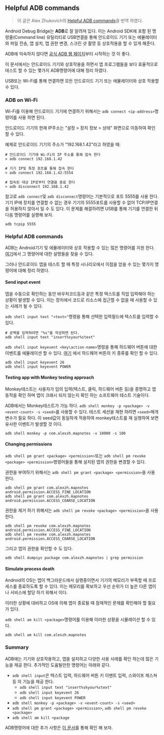 ## Helpful ADB commands

> 이 글은 Alex Zhukovich의 [Helpful ADB commands](https://alexzh.com/helpful-adb-commands/)을 번역 하였다.

Android Debug Bridge는 **ADB**로 잘 알려져 있다. 이는 Android SDK에 포함 된 명령줄(Command line) 유틸리티로 USB연결을 통해 안드로이드 기기 또는 에뮬레이터와 파일 전송, 앱 설치, 앱 권한 변경, 스크린 샷 촬영 등 상호작용을 할 수 있게 해준다. 

ADB에 익숙하지 않다면 [공식 ADB 웹 페이지](https://developer.android.com/studio/command-line/adb)부터 시작하는 것 이 좋다. 

이 문서에서는 안드로이드 기기와 상호작용을 하면서 앱 프로그램들을 보다 효율적으로 테스트 할 수 있는 몇가지 ADB명령어에 대해 정리 하였다. 

USB또는 Wi-Fi를 통해 연결하면 모든 안드로이드 기기 또는 에뮬레이터와 상호 작용할 수 있다. 

### ADB on Wi-Fi

Wi-Fi를 이용해 안드로이드 기기에 연결하기 위해서는 `adb connect <ip-address>`명령어를 사용 하면 된다. 

안드로이드 기기의 현재 IP주소는 "설정 > 장치 정보 > 상태" 화면으로 이동하여 확인 할 수 있다. 

예제로 안드로이드 기기의 주소가 "192.168.1.42"라고 하였을 때:

```
# 안드로이드 기기에 Wi-Fi의 IP 주소를 통해 접속 한다
> adb connect 192.168.1.42

# 기기 IP및 특정 포트를 통해 접속 한다 
> adb connect 192.168.1.42:5554

# 접속된 대상 IP로부터 연결을 종료 한다 
> adb disconnect 192.168.1.42
```

참고로 `adb connect`및 `adb disconnect`명령어는 기본적으로 포트 5555를 사용 한다. 기기 IP에 장치를 연결할 수 없는 경우 기기의 5555포트를 사용할 수 없어 TCP/IP연결을 허용하지 않아서 일 수 도 있다. 이 문제를 해결하려면 USB를 통해 기기를 연결한 뒤 다음 명령어를 실행해 보자. 

```
adb tcpip 5555
```

### Helpful ADB commands

ADB는 Android기기 및 에뮬레이터와 상호 작용할 수 있는 많은 명령어를 지원 한다. [여기](https://developer.android.com/studio/command-line/adb)에서 그 명령어에 대한 설명들을 찾을 수 있다. 

그러나 안드로이드 앱을 테스트 할 때 특정 시나리오에서 이점을 얻을 수 있는 몇가지 명령어에 대해 정리 하였다. 

#### Send input event

앱을 수동으로 확인하는 동안 바우처코드등과 같은 특정 텍스트를 직업 입력해야 하는 상황이 발생할 수 있다. 이는 장치에서 코드로 리소스에 접근할 수 없을 때 사용할 수 있는 사례가 될 수 있다. 

`adb shell input text "<text>"`명령을 통해 선택한 입력필드에 텍스트를 입력할 수 있다. 

```
# 공백을 입력하려면 "%s"을 작성하면 된다.
adb shell input text "insert%syour%stext"
```

`adb shell input keyevent <key\action-name>`명령을 통해 하드웨어 버튼에 대한 이벤트를 에뮬레이션 할 수 있다. [여기](https://developer.android.com/reference/android/view/KeyEvent.html) 에서 하드웨어 버튼의 키 종류를 확인 할 수 있다. 

```
adb shell input keyevent 26
adb shell input keyevent POWER
```

#### Testing app with Monkey testing approach

Monkey테스트는 사용자가 임의 입력(텍스트, 클릭, 하드웨어 버튼 등)을 증명하고 앱 동작을 확인 하며 앱이 크래시 되지 않는지 확인 하는 소프트웨어 테스트 기술이다. 

ADB에서는 Monkey테스트가 가능 하다. `adb shell monkey -p <package> -v <event-count> -s <seed>`를 사용할 수 있다. 테스트 세션을 재현 하려면 `<seed>`매개 변수가 필요 하다. 이 seed값이 동일하게 적용하여 monkey테스트를 재 실행하여 보면 유사한 이벤트가 발생할 것 이다. 

```
adb shell monkey -p com.alexzh.mapnotes -v 10000 -s 100
```

#### Changing permissions

`adb shell pm grant <package> <permission>`또는 `adb shell pm revoke <package> <permission>`명령어들을 통해 설치된 앱의 권한을 변경할 수 있다. 

권한을 부여하기 위해서는 `adb shell pm grant <package> <permission>`을 사용 한다. 

```
adb shell pm grant com.alexzh.mapnotes android.permission.ACCESS_FINE_LOCATION
adb shell pm grant com.alexzh.mapnotes android.permission.ACCESS_COARSE_LOCATION
```

권한을 제거 하기 위해서는 `adb shell pm revoke <package> <permission>`을 사용 한다. 

```
adb shell pm revoke com.alexzh.mapnotes android.permission.ACCESS_FINE_LOCATION
adb shell pm revoke com.alexzh.mapnotes android.permission.ACCESS_COARSE_LOCATION
```

그리고 앱의 권한을 확인할 수 도 있다. 

```
adb shell dumpsys package com.alexzh.mapnotes | grep permission
```

#### Simulate process death

Android의 OS는 앱이 백그라운드에서 실행중이면서 기기의 메모리가 부족할 때 프로세스를 종료하도록 할 수 있다. 이는 메모리를 확보하고 우선 순위가 더 높은 다른 앱이나 서비스에 할당 하기 위해서 이다. 

이러한 상황에 대비하고 OS에 의해 앱이 종료될 때 잠재적인 문제를 확인해야 할 필요가 있다. 

`adb shell am kill <package>`명령어를 이용해 이러한 상황을 시뮬레이션 할 수 있다. 

```
adb shell am kill com.alexzh.mapnotes
```

### Summary 

ADB에는 기기와 상호작용하고, 앱을 설치하고 다양한 사용 사례를 확인 하는데 많은 기능을 제공 한다. 추가적인 도움될만한 명령어는 아래와 같다. 

- `adb shell input`은 텍스트 입력, 하드웨어 버튼 키 이벤트 입력, 스와이프 제스쳐 등 의 기능을 제공 한다. 
  - `adb shell input text "insert%skyour%stext"`
  - `adb shell input keyevent 26`
  - `adb shell input keyevent POWER`
- `adb shell monkey -p <package> -v <event-count> -s <seed>`
- `adb shell pm grant <package> <permission>`, `adb shell pm revoke <package>`
- `adb shell am kill <package`

ADB명령어에 대한 추가 사항은 [이 문서](https://developer.android.com/studio/command-line/adb)를 통해 확인 해 보자. 